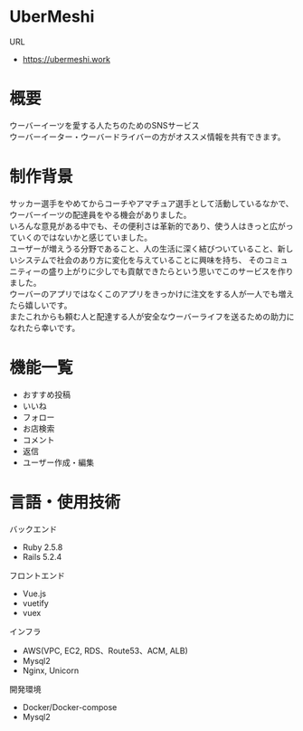 # UberMeshi
URL
* https://ubermeshi.work

# 概要
ウーバーイーツを愛する人たちのためのSNSサービス  
ウーバーイーター・ウーバードライバーの方がオススメ情報を共有できます。  

# 制作背景
サッカー選手をやめてからコーチやアマチュア選手として活動しているなかで、ウーバーイーツの配達員をやる機会がありました。  
いろんな意見がある中でも、その便利さは革新的であり、使う人はきっと広がっていくのではないかと感じていました。  
ユーザーが増えうる分野であること、人の生活に深く結びついていること、新しいシステムで社会のあり方に変化を与えていることに興味を持ち、
そのコミュニティーの盛り上がりに少しでも貢献できたらという思いでこのサービスを作りました。  
ウーバーのアプリではなくこのアプリをきっかけに注文をする人が一人でも増えたら嬉しいです。  
またこれからも頼む人と配達する人が安全なウーバーライフを送るための助力になれたら幸いです。

# 機能一覧
* おすすめ投稿
* いいね
* フォロー
* お店検索
* コメント
* 返信
* ユーザー作成・編集



# 言語・使用技術
バックエンド
* Ruby 2.5.8
* Rails 5.2.4

フロントエンド
* Vue.js
* vuetify
* vuex

インフラ
* AWS(VPC, EC2, RDS、Route53、ACM, ALB)
* Mysql2
* Nginx, Unicorn

開発環境
* Docker/Docker-compose
* Mysql2
